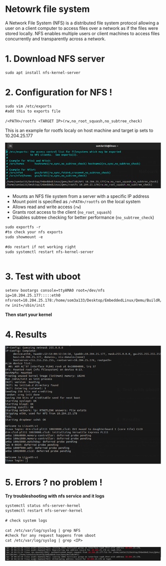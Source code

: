 # Netowrk file system

A Network File System (NFS) is a distributed file system protocol allowing a user on a client computer to access files over a network as if the files were stored locally. NFS enables multiple users or client machines to access files concurrently and transparently across a network.

# 1. Download  NFS server

```
sudo apt install nfs-kernel-server

```

# 2. Configuration for NFS !

```
sudo vim /etc/exports
#add this to exports file

/<PATH>/rootfs <TARGET IP>(rw,no_root_squash,no_subtree_check)

```

This is an example for rootfs localy on host machine  and target ip sets to 10.204.25.177

![1712715323573](image/README/1712715323573.png)

* Mounts an NFS file system from a server with a specific IP address
* Mount point is specified as `/<PATH>/rootfs` on the local system
* Allows read and write access (`rw`)
* Grants root access to the client (`no_root_squash`)
* Disables subtree checking for better performance (`no_subtree_check`)

```
sudo exportfs -r
#to check your nfs exports
sudo showmount -e 

#do restart if not working right
sudo systemctl restart nfs-kernel-server


```

# 3. Test with uboot

```
setenv bootargs console=ttyAMA0 root=/dev/nfs ip=10.204.25.177:::::eth0 nfsroot=10.204.25.178:/home/som3a133/Desktop/EmbeddedLinux/Qemu/BuildR/NFS,nfsvers=3,tcp rw init=/sbin/init

```

**Then start your kernel**

# 4. Results

![1712715772865](image/README/1712715772865.png)

# 5. Errors ? no problem !

**Try troubleshooting with nfs service and it logs**

```
systemctl status nfs-server-kernel
systemctl restart nfs-server-kernel

# check system logs

cat /etc/var/log/syslog | grep NFS
#check for any request happens from uboot
cat /etc/var/log/syslog | grep <IP>

```

![1712716463633](image/README/1712716463633.png)
